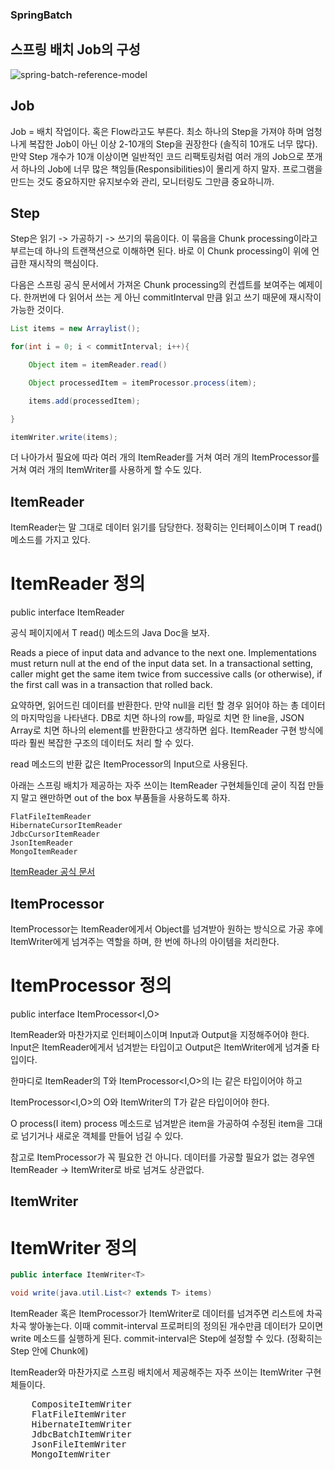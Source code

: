 ### SpringBatch

 [스프링 배치 공식 문서]: (https://docs.spring.io/spring-batch/trunk/reference/html/index.html)

## 스프링 배치 Job의 구성

![spring-batch-reference-model](https://user-images.githubusercontent.com/19945223/173719948-f60ffed1-3d03-4641-938c-1db2e006d377.png)

## Job
Job = 배치 작업이다. 혹은 Flow라고도 부른다.  최소 하나의 Step을 가져야 하며 엄청나게 복잡한 Job이 아닌 이상 2-10개의 Step을 권장한다 (솔직히 10개도 너무 많다). 만약 Step 개수가 10개 이상이면 일반적인 코드 리팩토링처럼 여러 개의 Job으로 쪼개서 하나의 Job에 너무 많은 책임들(Responsibilities)이 몰리게 하지 말자. 프로그램을 만드는 것도 중요하지만 유지보수와 관리, 모니터링도 그만큼 중요하니까.


## Step
Step은 읽기 -> 가공하기 -> 쓰기의 묶음이다. 이 묶음을 Chunk processing이라고 부르는데 하나의 트랜잭션으로 이해하면 된다. 바로 이 Chunk processing이 위에 언급한 재시작의 핵심이다.

다음은 스프링 공식 문서에서 가져온 Chunk processing의 컨셉트를 보여주는 예제이다. 한꺼번에 다 읽어서 쓰는 게 아닌 commitInterval 만큼 읽고 쓰기 때문에 재시작이 가능한 것이다.

```java
List items = new Arraylist();

for(int i = 0; i < commitInterval; i++){

    Object item = itemReader.read()

    Object processedItem = itemProcessor.process(item);

    items.add(processedItem);

}

itemWriter.write(items);
```

더 나아가서 필요에 따라 여러 개의 ItemReader를 거쳐 여러 개의 ItemProcessor를 거쳐 여러 개의 ItemWriter를 사용하게 할 수도 있다.


## ItemReader
ItemReader는 말 그대로 데이터 읽기를 담당한다. 정확히는 인터페이스이며 T read() 메소드를 가지고 있다.

# ItemReader 정의
public interface ItemReader<T>

공식 페이지에서 T read() 메소드의 Java Doc을 보자.

Reads a piece of input data and advance to the next one. Implementations must return null at the end of the input data set. In a transactional setting, caller might get the same item twice from successive calls (or otherwise), if the first call was in a transaction that rolled back.

요약하면, 읽어드린 데이터를 반환한다. 만약 null을 리턴 할 경우 읽어야 하는 총 데이터의 마지막임을 나타낸다. DB로 치면 하나의 row를, 파일로 치면 한 line을, JSON Array로 치면 하나의 element를 반환한다고 생각하면 쉽다. ItemReader 구현 방식에 따라 훨씬 복잡한 구조의 데이터도 처리 할 수 있다.

read 메소드의 반환 값은 ItemProcessor의 Input으로 사용된다.

아래는 스프링 배치가 제공하는 자주 쓰이는 ItemReader 구현체들인데 굳이 직접 만들지 말고 왠만하면 out of the box 부품들을 사용하도록 하자.

    FlatFileItemReader
    HibernateCursorItemReader
    JdbcCursorItemReader
    JsonItemReader
    MongoItemReader


[ItemReader 공식 문서](https://docs.spring.io/spring-batch/docs/current/api/org/springframework/batch/item/ItemReader.html)
    

## ItemProcessor

ItemProcessor는 ItemReader에게서 Object를 넘겨받아 원하는 방식으로 가공 후에 ItemWriter에게 넘겨주는 역할을 하며, 한 번에 하나의 아이템을 처리한다.

# ItemProcessor 정의
public interface ItemProcessor<I,O>

ItemReader와 마찬가지로 인터페이스이며 Input과 Output을 지정해주어야 한다. Input은 ItemReader에게서 넘겨받는 타입이고 Output은 ItemWriter에게 넘겨줄 타입이다.

한마디로 ItemReader<T>의 T와 ItemProcessor<I,O>의 I는 같은 타입이어야 하고

ItemProcessor<I,O>의 O와 ItemWriter<T>의 T가 같은 타입이어야 한다.


O process(I item)
process 메소드로 넘겨받은 item을 가공하여 수정된 item을 그대로 넘기거나 새로운 객체를 만들어 넘길 수 있다.

참고로 ItemProcessor가 꼭 필요한 건 아니다. 데이터를 가공할 필요가 없는 경우엔 ItemReader -> ItemWriter로 바로 넘겨도 상관없다.


[ItemProcessor 공식 문서]: (https://docs.spring.io/spring-batch/docs/current/api/org/springframework/batch/item/ItemProcessor.html)
    

## ItemWriter

# ItemWriter 정의
    
```java    
public interface ItemWriter<T>

void write(java.util.List<? extends T> items)
```

ItemReader 혹은 ItemProcessor가 ItemWriter로 데이터를 넘겨주면 리스트에 차곡차곡 쌓아놓는다. 이때 commit-interval 프로퍼티의 정의된 개수만큼 데이터가 모이면 write 메소드를 실행하게 된다. commit-interval은 Step에 설정할 수 있다. (정확히는 Step 안에 Chunk에)

ItemReader와 마찬가지로 스프링 배치에서 제공해주는 자주 쓰이는 ItemWriter 구현체들이다.
<pre>
    CompositeItemWriter 
    FlatFileItemWriter
    HibernateItemWriter
    JdbcBatchItemWriter
    JsonFileItemWriter
    MongoItemWriter
</pre>

[ItemWriter 공식 문서]: (https://docs.spring.io/spring-batch/docs/current/api/org/springframework/batch/item/ItemWriter.html)
